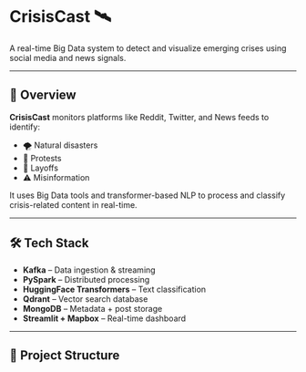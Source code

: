 # CrisisCast 🛰️  
A real-time Big Data system to detect and visualize emerging crises using social media and news signals.

---

## 🚀 Overview
**CrisisCast** monitors platforms like Reddit, Twitter, and News feeds to identify:
- 🌪️ Natural disasters  
- 📣 Protests  
- 🏢 Layoffs  
- ⚠️ Misinformation  

It uses Big Data tools and transformer-based NLP to process and classify crisis-related content in real-time.

---

## 🛠️ Tech Stack

- **Kafka** – Data ingestion & streaming  
- **PySpark** – Distributed processing  
- **HuggingFace Transformers** – Text classification  
- **Qdrant** – Vector search database  
- **MongoDB** – Metadata + post storage  
- **Streamlit + Mapbox** – Real-time dashboard

---

## 📁 Project Structure

